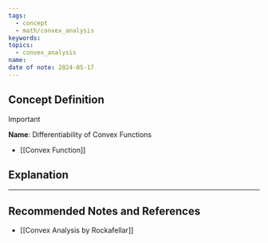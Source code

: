 ```yaml
---
tags:
  - concept
  - math/convex_analysis
keywords: 
topics:
  - convex_analysis
name: 
date of note: 2024-05-17
---
```


## Concept Definition

>[!important]
>**Name**: Differentiability of Convex Functions


- [[Convex Function]]

## Explanation





-----------
##  Recommended Notes and References


- [[Convex Analysis by Rockafellar]]